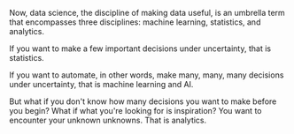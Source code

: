 Now, data science, the discipline of making data useful, is an umbrella term that encompasses three disciplines: machine learning, statistics, and analytics.


If you want to make a few important decisions under uncertainty, that is statistics.

If you want to automate, in other words, make many, many, many decisions under uncertainty, that is machine learning and AI.

But what if you don't know how many decisions you want to make before you begin? What if what you're looking for is inspiration? You want to encounter your unknown unknowns.
That is analytics.
